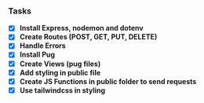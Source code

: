 ### Tasks
- [x] **Install Express, nodemon and dotenv**
- [x] **Create Routes (POST, GET, PUT, DELETE)**
- [x] **Handle Errors**
- [x] **Install Pug**
- [x] **Create Views (pug files)**
- [x] **Add styling in public file**
- [x] **Create JS Functions in public folder to send requests**
- [x] **Use tailwindcss in styling**